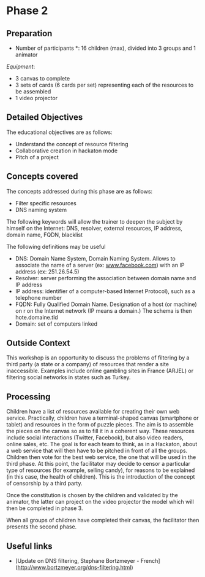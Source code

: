 # Phase 2

## Preparation
* Number of participants *: 16 children (max), divided into 3 groups and 1 animator 

*Equipment*:
* 3 canvas to complete
* 3 sets of cards (6 cards per set) representing each of the resources to be assembled
* 1 video projector

## Detailed Objectives
The educational objectives are as follows:
* Understand the concept of resource filtering
* Collaborative creation in hackaton mode
* Pitch of a project

## Concepts covered
The concepts addressed during this phase are as follows:
* Filter specific resources
* DNS naming system


The following keywords will allow the trainer to deepen the subject by himself on the Internet:
DNS, resolver, external resources, IP address, domain name, FQDN, blacklist

The following definitions may be useful
* DNS: Domain Name System, Domain Naming System. Allows to associate the name of a server (ex: www.facebook.com) with an IP address (ex: 251.26.54.5)
* Resolver: server performing the association between domain name and IP address
* IP address: identifier of a computer-based Internet Protocol), such as a telephone number
* FQDN: Fully Qualified Domain Name. Designation of a host (or machine) on r on the Internet network (IP means a domain.) The schema is then hote.domaine.tld
* Domain: set of computers linked

## Outside Context
This workshop is an opportunity to discuss the problems of filtering by a third party (a state or a company) of resources that render a site inaccessible. Examples include online gambling sites in France (ARJEL) or filtering social networks in states such as Turkey.

## Processing
Children have a list of resources available for creating their own web service. Practically, children have a terminal-shaped canvas (smartphone or tablet) and resources in the form of puzzle pieces. The aim is to assemble the pieces on the canvas so as to fill it in a coherent way. These resources include social interactions (Twitter, Facebook), but also video readers, online sales, etc. The goal is for each team to think, as in a Hackaton, about a web service that will then have to be pitched in front of all the groups.
Children then vote for the best web service, the one that will be used in the third phase.
At this point, the facilitator may decide to censor a particular type of resources (for example, selling candy), for reasons to be explained (in this case, the health of children). This is the introduction of the concept of censorship by a third party.

Once the constitution is chosen by the children and validated by the animator, the latter can project on the video projector the model which will then be completed in phase 3.

When all groups of children have completed their canvas, the facilitator then presents the second phase.


## Useful links
* [Update on DNS filtering, Stephane Bortzmeyer - French] (http://www.bortzmeyer.org/dns-filtering.html)